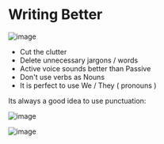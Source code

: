 # Writing Better

![image](https://github.com/shekharbiswas/Writing-simple/assets/32758439/f46f4112-ae52-44da-bdec-04b678c78fcf)

- Cut the clutter 
- Delete unnecessary jargons / words
- Active voice sounds better than Passive
- Don't use verbs as Nouns
- It is perfect to use We / They ( pronouns )

Its always a good idea to use punctuation:

![image](https://github.com/shekharbiswas/Writing-simple/assets/32758439/0bdbb545-2cd0-447a-831a-c85c84a6c8f2)


![image](https://github.com/shekharbiswas/Writing-simple/assets/32758439/06fbd2d0-3f31-434d-bc35-4243d9732b0b)

